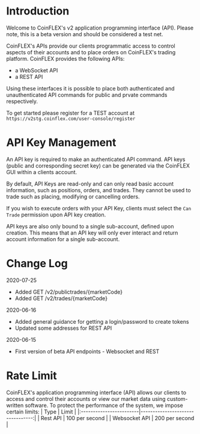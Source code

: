 # Introduction

Welcome to CoinFLEX's v2 application programming interface (API). Please note, this is a beta version and should be considered a test net.

CoinFLEX's APIs provide our clients programmatic access to control aspects of their accounts and to place orders on CoinFLEX's trading platform. CoinFLEX provides the following APIs:

* a WebSocket API
* a REST API

Using these interfaces it is possible to place both authenticated and unauthenticated API commands for public and prvate commands respectively.

To get started please register for a TEST account at `https://v2stg.coinflex.com/user-console/register`


# API Key Management

An API key is required to make an authenticated API command.  API keys (public and corresponding secret key) can be generated via the CoinFLEX GUI within a clients account. 

By default, API Keys are read-only and can only read basic account information, such as positions, orders, and trades. They cannot be used to trade such as placing, modifying or cancelling orders.

If you wish to execute orders with your API Key, clients must select the `Can Trade` permission upon API key creation.

API keys are also only bound to a single sub-account, defined upon creation. This means that an API key will only ever interact and return account information for a single sub-account.


# Change Log
2020-07-25
- Added GET /v2/publictrades/{marketCode}
- Added GET /v2/trades/{marketCode}

2020-06-16
- Added general guidance for getting a login/password to create tokens
- Updated some addresses for REST API

2020-06-15
- First version of beta API endpoints - Websocket and REST

# Rate Limit

CoinFLEX's application programming interface (API) allows our clients to access and control their accounts or view our market data using custom-written software. To protect the performance of the system, we impose certain limits:
| Type                    |                            Limit |
|:------------------------|---------------------------------:|
| Rest API                |                   100 per second |
| Websocket API           |                   200 per second |


